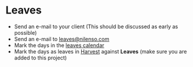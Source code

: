 # Leaves

* Send an e-mail to your client \(This should be discussed as early as possible\)
* Send an e-mail to leaves@nilenso.com
* Mark the days in the [leaves calendar](https://calendar.google.com/calendar/b/0?cid=bmlsZW5zby5jb21fMnR2YXRkMGJnbDdhcmUxNjZyc3M5ZXY2aW9AZ3JvdXAuY2FsZW5kYXIuZ29vZ2xlLmNvbQ)
* Mark the days as leaves in [Harvest](https://nilenso.harvestapp.com/time) against **Leaves** \(make sure you are added to this project\)

